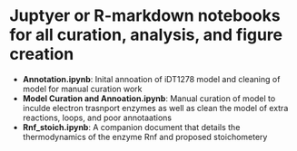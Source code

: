# Juptyer or R-markdown notebooks for all curation, analysis, and figure creation


- **Annotation.ipynb**: Inital annoation of iDT1278 model and cleaning of model for manual curation work
- **Model Curation and Annoation.ipynb**: Manual curation of model to inculde electron trasnport enzymes as well as clean the model of extra reactions, loops, and poor annotaations
- **Rnf_stoich.ipynb**: A companion document that details the thermodynamics of the enzyme Rnf and proposed stoichometery

